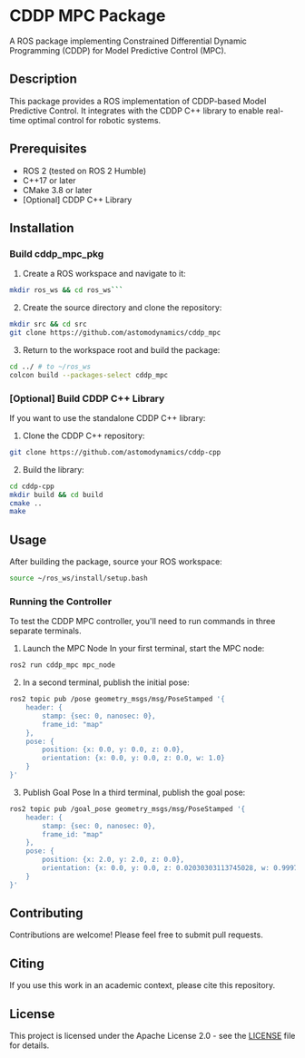 # CDDP MPC Package

A ROS package implementing Constrained Differential Dynamic Programming (CDDP) for Model Predictive Control (MPC).

## Description

This package provides a ROS implementation of CDDP-based Model Predictive Control. It integrates with the CDDP C++ library to enable real-time optimal control for robotic systems.

## Prerequisites

- ROS 2 (tested on ROS 2 Humble)
- C++17 or later
- CMake 3.8 or later
- [Optional] CDDP C++ Library

## Installation

### Build cddp_mpc_pkg

1. Create a ROS workspace and navigate to it:
```bash
mkdir ros_ws && cd ros_ws```
```
2. Create the source directory and clone the repository:
```bash
mkdir src && cd src
git clone https://github.com/astomodynamics/cddp_mpc
```
3. Return to the workspace root and build the package:
```bash
cd ../ # to ~/ros_ws
colcon build --packages-select cddp_mpc
```
### [Optional] Build CDDP C++ Library
If you want to use the standalone CDDP C++ library:

1. Clone the CDDP C++ repository:
```bash
git clone https://github.com/astomodynamics/cddp-cpp
```

2. Build the library:
```bash
cd cddp-cpp
mkdir build && cd build
cmake ..
make
```
## Usage
After building the package, source your ROS workspace:
```bash
source ~/ros_ws/install/setup.bash
```
### Running the Controller

To test the CDDP MPC controller, you'll need to run commands in three separate terminals.

1. Launch the MPC Node
In your first terminal, start the MPC node:
```bash
ros2 run cddp_mpc mpc_node
```
2. In a second terminal, publish the initial pose:
```bash
ros2 topic pub /pose geometry_msgs/msg/PoseStamped '{
    header: {
        stamp: {sec: 0, nanosec: 0},
        frame_id: "map"
    },
    pose: {
        position: {x: 0.0, y: 0.0, z: 0.0},
        orientation: {x: 0.0, y: 0.0, z: 0.0, w: 1.0}
    }
}'
```
3. Publish Goal Pose
In a third terminal, publish the goal pose:
```bash
ros2 topic pub /goal_pose geometry_msgs/msg/PoseStamped '{
    header: {
        stamp: {sec: 0, nanosec: 0},
        frame_id: "map"
    },
    pose: {
        position: {x: 2.0, y: 2.0, z: 0.0},
        orientation: {x: 0.0, y: 0.0, z: 0.02030303113745028, w: 0.9997938722189849}
    }
}'
```

## Contributing
Contributions are welcome! Please feel free to submit pull requests.

## Citing
If you use this work in an academic context, please cite this repository.

## License
This project is licensed under the Apache License 2.0 - see the [LICENSE](LICENSE) file for details.
